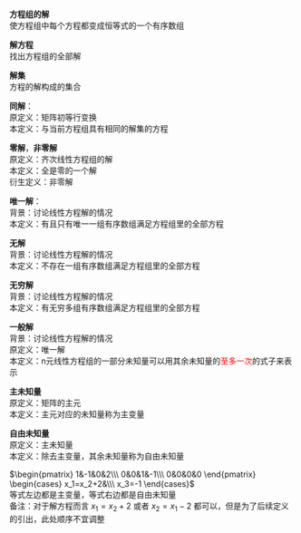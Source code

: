 **方程组的解**  
使方程组中每个方程都变成恒等式的一个有序数组  
  
**解方程**  
找出方程组的全部解  
  
**解集**  
方程的解构成的集合  
  
**同解**：  
原定义：矩阵初等行变换  
本定义：与当前方程组具有相同的解集的方程  
  
**零解**，**非零解**  
原定义：齐次线性方程组的解  
本定义：全是零的一个解  
衍生定义：非零解  
  
**唯一解**：  
背景：讨论线性方程解的情况  
本定义：有且只有唯一一组有序数组满足方程组里的全部方程  
  
**无解**  
背景：讨论线性方程解的情况  
本定义：不存在一组有序数组满足方程组里的全部方程  
  
**无穷解**  
背景：讨论线性方程解的情况  
本定义：有无穷多组有序数组满足方程组里的全部方程  
  
**一般解**  
背景：讨论线性方程解的情况  
原定义：唯一解  
本定义：n元线性方程组的一部分未知量可以用其余未知量的<font color=red>至多一次</font>的式子来表示  
  
**主未知量**  
原定义：矩阵的主元  
本定义：主元对应的未知量称为主变量  
  
**自由未知量**  
原定义：主未知量  
本定义：除去主变量，其余未知量称为自由未知量  
  
$\begin{pmatrix}  
1&-1&0&2\\\  
0&0&1&-1\\\  
0&0&0&0  
\end{pmatrix}  
\begin{cases}  
x_1=x_2+2&\\\  
x_3=-1  
\end{cases}$  
等式左边都是主变量，等式右边都是自由未知量  
备注：对于解方程而言 $x_1=x_2+2$ 或者 $x_2=x_1-2$ 都可以，但是为了后续定义的引出，此处顺序不宜调整  
